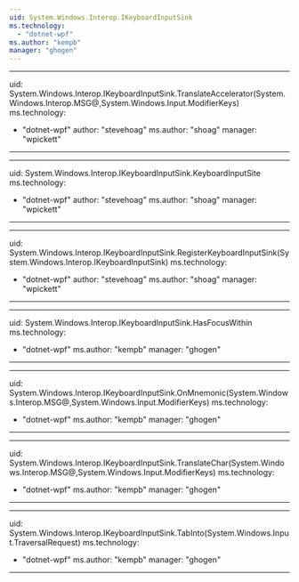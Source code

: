 ```yaml
---
uid: System.Windows.Interop.IKeyboardInputSink
ms.technology: 
  - "dotnet-wpf"
ms.author: "kempb"
manager: "ghogen"
---
```


---
uid: System.Windows.Interop.IKeyboardInputSink.TranslateAccelerator(System.Windows.Interop.MSG@,System.Windows.Input.ModifierKeys)
ms.technology: 
  - "dotnet-wpf"
author: "stevehoag"
ms.author: "shoag"
manager: "wpickett"
---

---
uid: System.Windows.Interop.IKeyboardInputSink.KeyboardInputSite
ms.technology: 
  - "dotnet-wpf"
author: "stevehoag"
ms.author: "shoag"
manager: "wpickett"
---

---
uid: System.Windows.Interop.IKeyboardInputSink.RegisterKeyboardInputSink(System.Windows.Interop.IKeyboardInputSink)
ms.technology: 
  - "dotnet-wpf"
author: "stevehoag"
ms.author: "shoag"
manager: "wpickett"
---

---
uid: System.Windows.Interop.IKeyboardInputSink.HasFocusWithin
ms.technology: 
  - "dotnet-wpf"
ms.author: "kempb"
manager: "ghogen"
---

---
uid: System.Windows.Interop.IKeyboardInputSink.OnMnemonic(System.Windows.Interop.MSG@,System.Windows.Input.ModifierKeys)
ms.technology: 
  - "dotnet-wpf"
ms.author: "kempb"
manager: "ghogen"
---

---
uid: System.Windows.Interop.IKeyboardInputSink.TranslateChar(System.Windows.Interop.MSG@,System.Windows.Input.ModifierKeys)
ms.technology: 
  - "dotnet-wpf"
ms.author: "kempb"
manager: "ghogen"
---

---
uid: System.Windows.Interop.IKeyboardInputSink.TabInto(System.Windows.Input.TraversalRequest)
ms.technology: 
  - "dotnet-wpf"
ms.author: "kempb"
manager: "ghogen"
---
